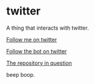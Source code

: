 # twitter
A thing that interacts with twitter.

[Follow me on twitter](https://twitter.com/beccadottex)

[Follow the bot on twitter](https://twitter.com/beccadotgit)

[The repository in question](https://github.com/rebeccajae/tweets_at_git)

beep boop.
